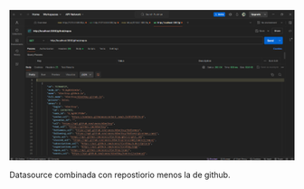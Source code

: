 ![Captura de mis repositorios mediante postman](./images/Captura%20de%20pantalla%202024-06-13%20200057.png)

Datasource combinada con repostiorio menos la de github.